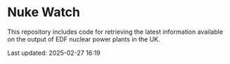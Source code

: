 # Nuke Watch

This repository includes code for retrieving the latest information available on the output of EDF nuclear power plants in the UK.

Last updated: 2025-02-27 16:19
